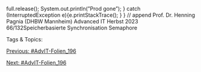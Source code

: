full.release();
System.out.println(”Prod  gone”);
} catch (InterruptedException  e){e.printStackTrace(); }
} // append
Prof. Dr. Henning Pagnia (DHBW Mannheim) Advanced IT Herbst 2023 66/132Speicherbasierte Synchronisation Semaphore

   Tags & Topics:
   

[Previous: #AdvIT-Folien_196](AdvIT-Folien_196.md)

[Next: #AdvIT-Folien_196](AdvIT-Folien_196.md)
